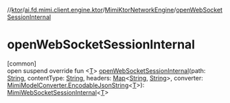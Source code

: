 //[ktor](../../../index.md)/[ai.fd.mimi.client.engine.ktor](../index.md)/[MimiKtorNetworkEngine](index.md)/[openWebSocketSessionInternal](open-web-socket-session-internal.md)

# openWebSocketSessionInternal

[common]\
open suspend override fun &lt;[T](open-web-socket-session-internal.md)&gt; [openWebSocketSessionInternal](open-web-socket-session-internal.md)(path: [String](https://kotlinlang.org/api/core/kotlin-stdlib/kotlin/-string/index.html), contentType: [String](https://kotlinlang.org/api/core/kotlin-stdlib/kotlin/-string/index.html), headers: [Map](https://kotlinlang.org/api/core/kotlin-stdlib/kotlin.collections/-map/index.html)&lt;[String](https://kotlinlang.org/api/core/kotlin-stdlib/kotlin/-string/index.html), [String](https://kotlinlang.org/api/core/kotlin-stdlib/kotlin/-string/index.html)&gt;, converter: [MimiModelConverter.EncodableJsonString](../../../../core/core/ai.fd.mimi.client.engine/-mimi-model-converter/-encodable-json-string/index.md)&lt;[T](open-web-socket-session-internal.md)&gt;): [MimiWebSocketSessionInternal](../../../../core/core/ai.fd.mimi.client.engine/-mimi-web-socket-session-internal/index.md)&lt;[T](open-web-socket-session-internal.md)&gt;
